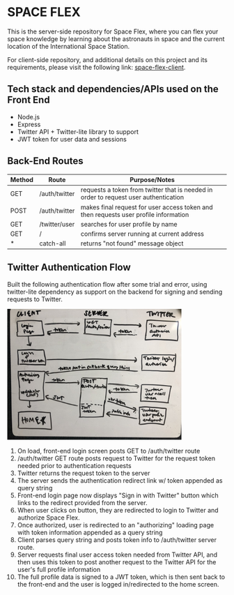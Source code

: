 # SPACE FLEX

This is the server-side repository for Space Flex, where you can flex your space knowledge by learning about the astronauts in space and the current location of the International Space Station.

For client-side repository, and additional details on this project and its requirements, please visit the following link: [space-flex-client](https://github.com/kennansalisbury/space_client).

## Tech stack and dependencies/APIs used on the Front End
* Node.js
* Express
* Twitter API + Twitter-lite library to support
* JWT token for user data and sessions

## Back-End Routes
| Method | Route | Purpose/Notes | 
| ------ | ------------ | --------------------------- |
| GET | /auth/twitter | requests a token from twitter that is needed in order to request user authentication |
| POST | /auth/twitter | makes final request for user access token and then requests user profile information |
| GET | /twitter/user | searches for user profile by name |
| GET | /  | confirms server running at current address |
|  *  | catch-all | returns "not found" message object |

## Twitter Authentication Flow
Built the following authentication flow after some trial and error, using twitter-lite dependency as support on the backend for signing and sending requests to Twitter.

<img src="./assets/tw-auth.jpg" alt="twitter auth flow" width="400"/>

1. On load, front-end login screen posts GET to /auth/twitter route
2. /auth/twitter GET route posts request to Twitter for the request token needed prior to authentication requests
3. Twitter returns the request token to the server
4. The server sends the authentication redirect link w/ token appended as query string
5. Front-end login page now displays "Sign in with Twitter" button which links to the redirect provided from the server.
6. When user clicks on button, they are redirected to login to Twitter and authorize Space Flex.
7. Once authorized, user is redirected to an "authorizing" loading page with token information appended as a query string
8. Client parses query string and posts token info to /auth/twitter server route.
9. Server requests final user access token needed from Twitter API, and then uses this token to post another request to the Twitter API for the user's full profile information
10. The full profile data is signed to a JWT token, which is then sent back to the front-end and the user is logged in/redirected to the home screen.
